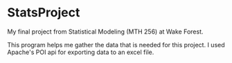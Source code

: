 # StatsProject

My final project from Statistical Modeling (MTH 256) at Wake Forest.

This program helps me gather the data that is needed for this project. I used Apache's POI api for exporting data to an excel file.